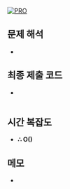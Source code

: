 [![PRO]][Link]

## 문제 해석

-

## 최종 제출 코드

-

```js

```

## 시간 복잡도

- **∴ O()**

## 메모

-

<!---------------------------------------------------------------------------->

[PRO]: https://github.com/GoSSaChin/algorithm-js/assets/107768516/67c43b52-bc3f-4571-a249-5519021afbb0
[Link]: https://school.programmers.co.kr/learn/courses/30/lessons/42748
